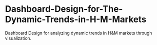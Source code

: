 # Dashboard-Design-for-The-Dynamic-Trends-in-H-M-Markets
Dashboard Design for analyzing dynamic trends in H&amp;M markets through visualization.
